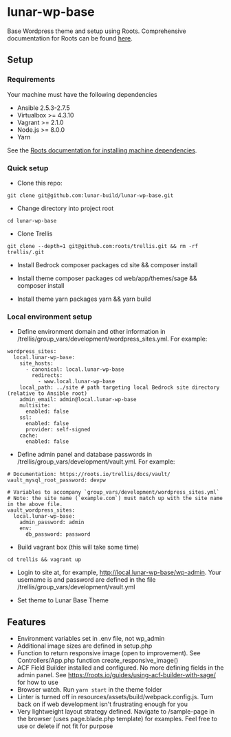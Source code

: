 # lunar-wp-base
Base Wordpress theme and setup using Roots. Comprehensive documentation for Roots can be found [here](root.io).

## Setup

### Requirements
Your machine must have the following dependencies
* Ansible 2.5.3-2.7.5
* Virtualbox >= 4.3.10
* Vagrant >= 2.1.0
* Node.js >= 8.0.0
* Yarn

See the [Roots documentation for installing machine dependencies](https://roots.io/getting-started/docs/macos-basic-setup/).

### Quick setup

* Clone this repo:
````
git clone git@github.com:lunar-build/lunar-wp-base.git
````

* Change directory into project root
````
cd lunar-wp-base
````

* Clone Trellis
````
git clone --depth=1 git@github.com:roots/trellis.git && rm -rf trellis/.git
````

* Install Bedrock composer packages
cd site && composer install

* Install theme composer packages
cd web/app/themes/sage && composer install

* Install theme yarn packages
yarn && yarn build

### Local environment setup

* Define environment domain and other information in /trellis/group_vars/development/wordpress_sites.yml. For example:
````
wordpress_sites:
  local.lunar-wp-base:
    site_hosts:
      - canonical: local.lunar-wp-base
        redirects:
          - www.local.lunar-wp-base
    local_path: ../site # path targeting local Bedrock site directory (relative to Ansible root)
    admin_email: admin@local.lunar-wp-base
    multisite:
      enabled: false
    ssl:
      enabled: false
      provider: self-signed
    cache:
      enabled: false
````

* Define admin panel and database passwords in /trellis/group_vars/development/vault.yml. For example:
````
# Documentation: https://roots.io/trellis/docs/vault/
vault_mysql_root_password: devpw

# Variables to accompany `group_vars/development/wordpress_sites.yml`
# Note: the site name (`example.com`) must match up with the site name in the above file.
vault_wordpress_sites:
  local.lunar-wp-base:
    admin_password: admin
    env:
      db_password: password
````

* Build vagrant box (this will take some time)
````
cd trellis && vagrant up
````

* Login to site at, for example, http://local.lunar-wp-base/wp-admin. Your username is and password are defined in the file /trellis/group_vars/development/vault.yml

* Set theme to Lunar Base Theme

## Features
* Environment variables set in .env file, not wp_admin
* Additional image sizes are defined in setup.php
* Function to return responsive image (open to improvement). See Controllers/App.php function create_responsive_image()
* ACF Field Builder installed and configured. No more defining fields in the admin panel. See https://roots.io/guides/using-acf-builder-with-sage/ for how to use
* Browser watch. Run ````yarn start```` in the theme folder
* Linter is turned off in resources/assets/build/webpack.config.js. Turn back on if web development isn't frustrating enough for you
* Very lightweight layout strategy defined. Navigate to /sample-page in the browser (uses page.blade.php template) for examples. Feel free to use or delete if not fit for purpose

